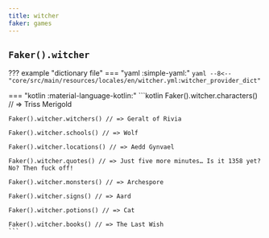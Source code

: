 ```yaml
---
title: witcher
faker: games
---
```


## `Faker().witcher`

??? example "dictionary file"
    === "yaml :simple-yaml:"
        ```yaml
        --8<-- "core/src/main/resources/locales/en/witcher.yml:witcher_provider_dict"
        ```

=== "kotlin :material-language-kotlin:"
    ```kotlin
    Faker().witcher.characters() // => Triss Merigold

    Faker().witcher.witchers() // => Geralt of Rivia

    Faker().witcher.schools() // => Wolf

    Faker().witcher.locations() // => Aedd Gynvael

    Faker().witcher.quotes() // => Just five more minutes… Is it 1358 yet? No? Then fuck off!

    Faker().witcher.monsters() // => Archespore

    Faker().witcher.signs() // => Aard

    Faker().witcher.potions() // => Cat

    Faker().witcher.books() // => The Last Wish
    ```
